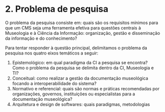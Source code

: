 # 2. Problema de pesquisa

O problema da pesquisa consiste em: quais são os requisitos mínimos para que um CMS seja uma ferramenta efetiva para questões centrais à Museologia e à Ciência da Informação: organização, gestão e disseminação da informação e do conhecimento?

Para tentar responder à questão principal, delimitamos o problema da pesquisa nos quatro eixos temáticos a seguir:

1.  Epistemológico: em qual paradigma da CI a pesquisa se encontra? Como o problema da pesquisa se delimita dentro da CI, Museologia e TI?
2.  Conceitual: como realizar a gestão da documentação museológica focando a interoperabilidade do sistema?
3.  Normativo e referencial: quais são normas e práticas recomendadas por organizações, governos, instituições ou especialistas para a documentação museológica?
4.  Arquitetura e design de softwares: quais paradigmas, metodologias
